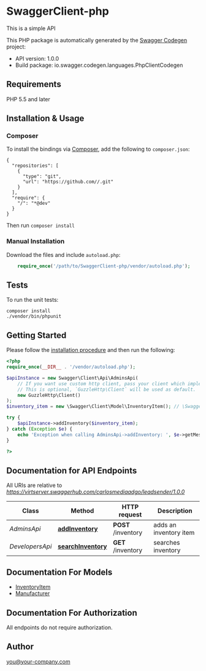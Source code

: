 # SwaggerClient-php
This is a simple API

This PHP package is automatically generated by the [Swagger Codegen](https://github.com/swagger-api/swagger-codegen) project:

- API version: 1.0.0
- Build package: io.swagger.codegen.languages.PhpClientCodegen

## Requirements

PHP 5.5 and later

## Installation & Usage
### Composer

To install the bindings via [Composer](http://getcomposer.org/), add the following to `composer.json`:

```
{
  "repositories": [
    {
      "type": "git",
      "url": "https://github.com//.git"
    }
  ],
  "require": {
    "/": "*@dev"
  }
}
```

Then run `composer install`

### Manual Installation

Download the files and include `autoload.php`:

```php
    require_once('/path/to/SwaggerClient-php/vendor/autoload.php');
```

## Tests

To run the unit tests:

```
composer install
./vendor/bin/phpunit
```

## Getting Started

Please follow the [installation procedure](#installation--usage) and then run the following:

```php
<?php
require_once(__DIR__ . '/vendor/autoload.php');

$apiInstance = new Swagger\Client\Api\AdminsApi(
    // If you want use custom http client, pass your client which implements `GuzzleHttp\ClientInterface`.
    // This is optional, `GuzzleHttp\Client` will be used as default.
    new GuzzleHttp\Client()
);
$inventory_item = new \Swagger\Client\Model\InventoryItem(); // \Swagger\Client\Model\InventoryItem | Inventory item to add

try {
    $apiInstance->addInventory($inventory_item);
} catch (Exception $e) {
    echo 'Exception when calling AdminsApi->addInventory: ', $e->getMessage(), PHP_EOL;
}

?>
```

## Documentation for API Endpoints

All URIs are relative to *https://virtserver.swaggerhub.com/carlosmediaadgo/leadsender/1.0.0*

Class | Method | HTTP request | Description
------------ | ------------- | ------------- | -------------
*AdminsApi* | [**addInventory**](docs/Api/AdminsApi.md#addinventory) | **POST** /inventory | adds an inventory item
*DevelopersApi* | [**searchInventory**](docs/Api/DevelopersApi.md#searchinventory) | **GET** /inventory | searches inventory


## Documentation For Models

 - [InventoryItem](docs/Model/InventoryItem.md)
 - [Manufacturer](docs/Model/Manufacturer.md)


## Documentation For Authorization

 All endpoints do not require authorization.


## Author

you@your-company.com


